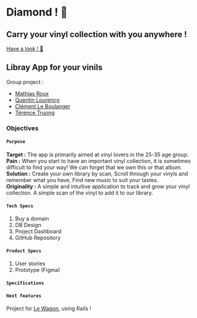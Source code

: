 # Diamond ! :gem:
## Carry your vinyl collection with you anywhere !
[Have a look ! :eyes:](http://www.diamond-app.fr)

## Libray App for your vinils

Group project :
 - [Mathias Roux](https://github.com/MathiaSRoux)
 - [Quentin Lourenço](https://github.com/qlourenco)
 - [Clément Le Boulanger](https://github.com/ClementLeBoulanger)
 - [Térence Truong](https://github.com/Truong-Terence)

### Objectives

#### `Purpose`
**Target :** The app is primarily aimed at vinyl lovers in the 25-35 age group.  
**Pain :** When you start to have an important vinyl collection, it is sometimes difficult to find your way! We can forget that we own this or that album.  
**Solution :** Create your own library by scan, Scroll through your vinyls and remember what you have, Find new music to suit your tastes.  
**Originality :** A simple and intuitive application to track and grow your vinyl collection. A simple scan of the vinyl to add it to our library.

#### `Tech Specs`
1. Buy a domain
2. DB Design
3. Project Dashboard
4. GitHub Repository

#### `Product Specs`
1. User stories
2. Prototype (Figma)

#### `Specifications`

#### `Next features`

Project for [Le Wagon](https://github.com/lewagon), using Rails !
